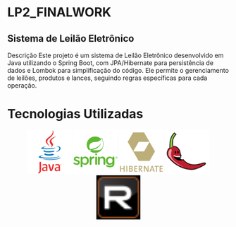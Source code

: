 # LP2_FINALWORK

## Sistema de Leilão Eletrônico

Descrição
Este projeto é um sistema de Leilão Eletrônico desenvolvido em Java utilizando o Spring Boot, com JPA/Hibernate para persistência de dados e Lombok para simplificação do código. Ele permite o gerenciamento de leilões, produtos e lances, seguindo regras específicas para cada operação.

 # Tecnologias Utilizadas

 <p align="center">
  <img src="https://raw.githubusercontent.com/devicons/devicon/master/icons/java/java-original-wordmark.svg" alt="Java" width="100" height="100"/>
  <img src="https://raw.githubusercontent.com/devicons/devicon/master/icons/spring/spring-original-wordmark.svg" alt="Spring Boot" width="100" height="100"/>
  <img src="https://raw.githubusercontent.com/devicons/devicon/master/icons/hibernate/hibernate-plain-wordmark.svg" alt="Hibernate" width="100" height="100"/>
 <img src="https://github.com/orlando12577/LP2_FINALWORK/raw/main/Arquivos/lombok.png" alt="Lombok" width="100" height="100"/>
  <img src="https://raw.githubusercontent.com/swagger-api/swagger-ui/master/dist/favicon-32x32.png" alt="Swagger" width="100" height="100"/>
</p>
